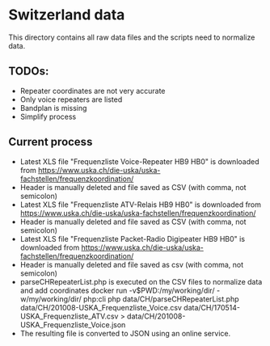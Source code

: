 # Switzerland data
This directory contains all raw data files and the scripts need to normalize
data.

## TODOs:
- Repeater coordinates are not very accurate
- Only voice repeaters are listed
- Bandplan is missing
- Simplify process

## Current process
- Latest XLS file "Frequenzliste Voice-Repeater HB9 HB0" is downloaded from
  https://www.uska.ch/die-uska/uska-fachstellen/frequenzkoordination/
- Header is manually deleted and file saved as CSV (with comma, not semicolon)
- Latest XLS file "Frequenzliste ATV-Relais HB9 HB0" is downloaded from
  https://www.uska.ch/die-uska/uska-fachstellen/frequenzkoordination/
- Header is manually deleted and file saved as CSV (with comma, not semicolon)
- Latest XLS file "Frequenzliste Packet-Radio Digipeater HB9 HB0" is downloaded from
  https://www.uska.ch/die-uska/uska-fachstellen/frequenzkoordination/
- Header is manually deleted and file saved as csv (with comma, not semicolon)
- parseCHRepeaterList.php is executed on the CSV files to normalize data and add coordinates
  docker run -v$PWD:/my/working/dir/ -w/my/working/dir/ php:cli php data/CH/parseCHRepeaterList.php data/CH/201008-USKA_Frequenzliste_Voice.csv data/CH/170514-USKA_Frequenzliste_ATV.csv > data/CH/201008-USKA_Frequenzliste_Voice.json
- The resulting file is converted to JSON using an online service.
